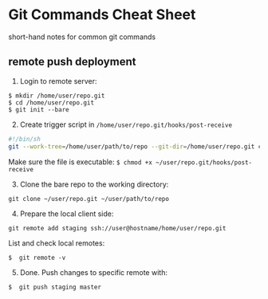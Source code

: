 # Git Commands Cheat Sheet
short-hand notes for common git commands

## remote push deployment

1. Login to remote server:

```shell
$ mkdir /home/user/repo.git
$ cd /home/user/repo.git
$ git init --bare
```

2. Create trigger script in `/home/user/repo.git/hooks/post-receive`

```bash
#!/bin/sh
git --work-tree=/home/user/path/to/repo --git-dir=/home/user/repo.git checkout -f
```

Make sure the file is executable:
`$ chmod +x ~/user/repo.git/hooks/post-receive`

3. Clone the bare repo to the working directory:

`git clone ~/user/repo.git ~/user/path/to/repo`

4. Prepare the local client side:

`git remote add staging ssh://user@hostname/home/user/repo.git`

List and check local remotes:

`$  git remote -v`

5. Done. Push changes to specific remote with:

`$  git push staging master`